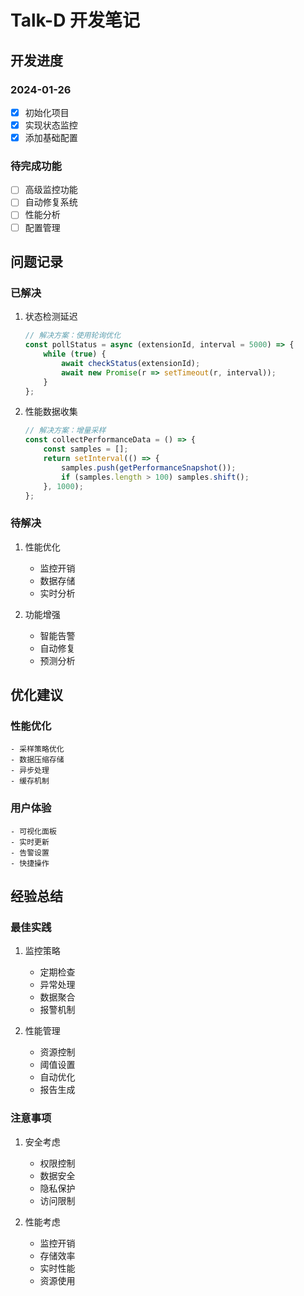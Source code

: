 # Talk-D 开发笔记

## 开发进度

### 2024-01-26
- [x] 初始化项目
- [x] 实现状态监控
- [x] 添加基础配置

### 待完成功能
- [ ] 高级监控功能
- [ ] 自动修复系统
- [ ] 性能分析
- [ ] 配置管理

## 问题记录

### 已解决
1. 状态检测延迟
    ```javascript
    // 解决方案：使用轮询优化
    const pollStatus = async (extensionId, interval = 5000) => {
        while (true) {
            await checkStatus(extensionId);
            await new Promise(r => setTimeout(r, interval));
        }
    };
    ```

2. 性能数据收集
    ```javascript
    // 解决方案：增量采样
    const collectPerformanceData = () => {
        const samples = [];
        return setInterval(() => {
            samples.push(getPerformanceSnapshot());
            if (samples.length > 100) samples.shift();
        }, 1000);
    };
    ```

### 待解决
1. 性能优化
    - 监控开销
    - 数据存储
    - 实时分析

2. 功能增强
    - 智能告警
    - 自动修复
    - 预测分析

## 优化建议

### 性能优化
    - 采样策略优化
    - 数据压缩存储
    - 异步处理
    - 缓存机制

### 用户体验
    - 可视化面板
    - 实时更新
    - 告警设置
    - 快捷操作

## 经验总结

### 最佳实践
1. 监控策略
    - 定期检查
    - 异常处理
    - 数据聚合
    - 报警机制

2. 性能管理
    - 资源控制
    - 阈值设置
    - 自动优化
    - 报告生成

### 注意事项
1. 安全考虑
    - 权限控制
    - 数据安全
    - 隐私保护
    - 访问限制

2. 性能考虑
    - 监控开销
    - 存储效率
    - 实时性能
    - 资源使用 